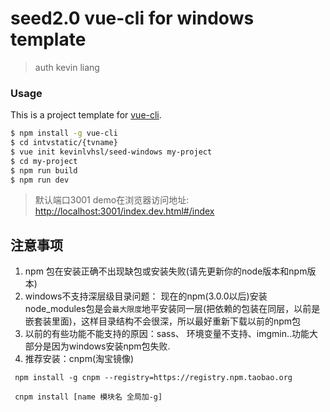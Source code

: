 #  seed2.0 vue-cli for windows template

> auth kevin liang

### Usage

This is a project template for [vue-cli](https://github.com/vuejs/vue-cli).

``` bash
$ npm install -g vue-cli
$ cd intvstatic/{tvname}
$ vue init kevinlvhsl/seed-windows my-project
$ cd my-project
$ npm run build
$ npm run dev
```
> 默认端口3001   demo在浏览器访问地址: [http://localhost:3001/index.dev.html#/index](http://localhost:3001/index.dev.html#/index)

## 注意事项
1. npm 包在安装正确不出现缺包或安装失败(请先更新你的node版本和npm版本)
2. windows不支持深层级目录问题： 现在的npm(3.0.0以后)安装node_modules包是会`最大限度`地平安装同一层(把依赖的包装在同层，以前是嵌套装里面)，这样目录结构不会很深，所以最好重新下载以前的npm包
3. 以前的有些功能不能支持的原因：sass、 环境变量不支持、imgmin..功能大部分是因为windows安装npm包失败.
4. 推荐安装：cnpm(淘宝镜像)
```
 npm install -g cnpm --registry=https://registry.npm.taobao.org
 
 cnpm install [name 模块名 全局加-g]
```

